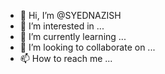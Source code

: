 - 👋 Hi, I’m @SYEDNAZISH
- 👀 I’m interested in ...
- 🌱 I’m currently learning ...
- 💞️ I’m looking to collaborate on ...
- 📫 How to reach me ...

<!---
SYEDNAZISH/SYEDNAZISH is a ✨ special ✨ repository because its `README.md` (this file) appears on your GitHub profile.
You can click the Preview link to take a look at your changes.
--->
